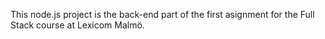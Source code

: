 This node.js project is the back-end part of the first asignment for the Full Stack course at Lexicom Malmö.

